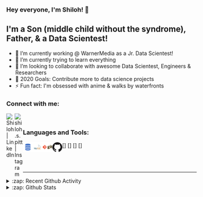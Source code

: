 ### Hey everyone, I'm Shiloh! 👋

## I'm a Son (middle child without the syndrome), Father, & a Data Scientest!

- 🔭 I’m currently working @ WarnerMedia as a Jr. Data Scientest!
- 🌱 I’m currently trying to learn everything
- 👯 I’m looking to collaborate with awesome Data Scientest, Engineers & Researchers  
- 🥅 2020 Goals: Contribute more to data science projects
- ⚡ Fun fact: I'm obsessed with anime & walks by waterfronts 


### Connect with me:

[<img align="left" alt="Shiloh | LinkedIn" width="22px" src="https://cdn.jsdelivr.net/npm/simple-icons@v3/icons/linkedin.svg" />][linkedin]
[<img align="left" alt="shiloh.s.pitt | Instagram" width="22px" src="https://cdn.jsdelivr.net/npm/simple-icons@v3/icons/instagram.svg" />][instagram]

<br />

### Languages and Tools:

[<img align="left" alt="SQL" width="26px" src="https://raw.githubusercontent.com/github/explore/80688e429a7d4ef2fca1e82350fe8e3517d3494d/topics/sql/sql.png" />]
[<img align="left" alt="MySQL" width="26px" src="https://raw.githubusercontent.com/github/explore/80688e429a7d4ef2fca1e82350fe8e3517d3494d/topics/mysql/mysql.png" />]
[<img align="left" alt="Git" width="26px" src="https://raw.githubusercontent.com/github/explore/80688e429a7d4ef2fca1e82350fe8e3517d3494d/topics/git/git.png" />]
[<img align="left" alt="GitHub" width="26px" src="https://raw.githubusercontent.com/github/explore/78df643247d429f6cc873026c0622819ad797942/topics/github/github.png" />]


<br />
<br />

---

<details>
  <summary>:zap: Recent Github Activity</summary>
  

</details>

<details>
  <summary>:zap: Github Stats</summary>

  <img align="left" alt="codeSTACKr's Github Stats" src="https://github-readme-stats.codestackr.vercel.app/api?username=shiloh-s-pitt&show_icons=true&hide_border=true&count_private=true?count_private=true" />
  

</details>

[instagram]: https://instagram.com/shiloh.s.pitt
[linkedin]: http://linkedin.com/in/shiloh-pitt-3272b583/
